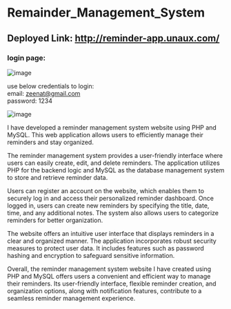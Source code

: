 # Remainder_Management_System

## Deployed Link: http://reminder-app.unaux.com/

### login page:
![image](https://github.com/ZeenatFirdosh/reminder_management_system/assets/100707152/71587b3a-d0bb-4b09-80f3-05a43bbfd2d2)

use below credentials to login:</br>
email: zeenat@gmail.com </br>
password: 1234 </br>

![image](https://github.com/ZeenatFirdosh/reminder_management_system/assets/100707152/c391e34c-ac98-469b-97cc-8173ce3a8d39)

I have developed a reminder management system website using PHP and MySQL. This web application allows users to efficiently manage their reminders and stay organized.

The reminder management system provides a user-friendly interface where users can easily create, edit, and delete reminders. The application utilizes PHP for the backend logic and MySQL as the database management system to store and retrieve reminder data.

Users can register an account on the website, which enables them to securely log in and access their personalized reminder dashboard. Once logged in, users can create new reminders by specifying the title, date, time, and any additional notes. The system also allows users to categorize reminders for better organization.

The website offers an intuitive user interface that displays reminders in a clear and organized manner.
The application incorporates robust security measures to protect user data. It includes features such as password hashing and encryption to safeguard sensitive information.

Overall, the reminder management system website I have created using PHP and MySQL offers users a convenient and efficient way to manage their reminders. Its user-friendly interface, flexible reminder creation, and organization options, along with notification features, contribute to a seamless reminder management experience.
